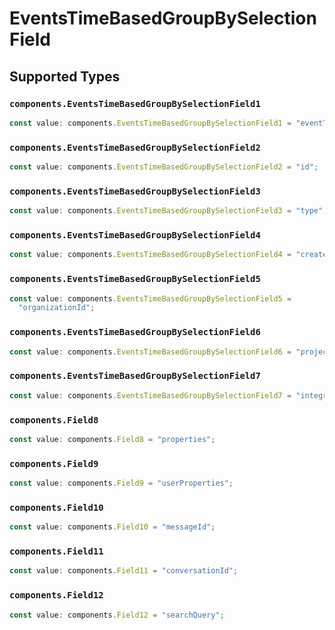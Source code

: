 # EventsTimeBasedGroupBySelectionField


## Supported Types

### `components.EventsTimeBasedGroupBySelectionField1`

```typescript
const value: components.EventsTimeBasedGroupBySelectionField1 = "eventType";
```

### `components.EventsTimeBasedGroupBySelectionField2`

```typescript
const value: components.EventsTimeBasedGroupBySelectionField2 = "id";
```

### `components.EventsTimeBasedGroupBySelectionField3`

```typescript
const value: components.EventsTimeBasedGroupBySelectionField3 = "type";
```

### `components.EventsTimeBasedGroupBySelectionField4`

```typescript
const value: components.EventsTimeBasedGroupBySelectionField4 = "createdAt";
```

### `components.EventsTimeBasedGroupBySelectionField5`

```typescript
const value: components.EventsTimeBasedGroupBySelectionField5 =
  "organizationId";
```

### `components.EventsTimeBasedGroupBySelectionField6`

```typescript
const value: components.EventsTimeBasedGroupBySelectionField6 = "projectId";
```

### `components.EventsTimeBasedGroupBySelectionField7`

```typescript
const value: components.EventsTimeBasedGroupBySelectionField7 = "integrationId";
```

### `components.Field8`

```typescript
const value: components.Field8 = "properties";
```

### `components.Field9`

```typescript
const value: components.Field9 = "userProperties";
```

### `components.Field10`

```typescript
const value: components.Field10 = "messageId";
```

### `components.Field11`

```typescript
const value: components.Field11 = "conversationId";
```

### `components.Field12`

```typescript
const value: components.Field12 = "searchQuery";
```


